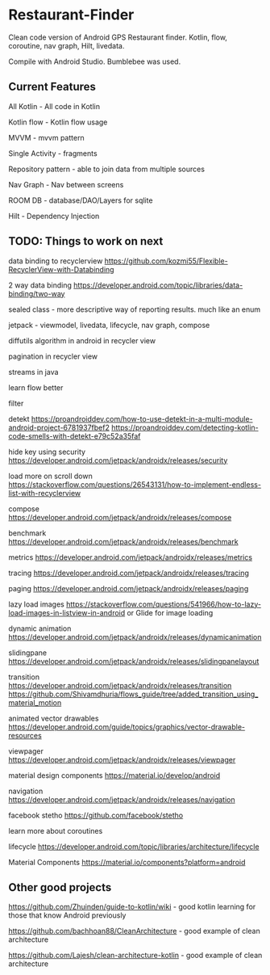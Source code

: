# Restaurant-Finder
Clean code version of Android GPS Restaurant finder.  Kotlin, flow, coroutine, nav graph, Hilt, livedata.

Compile with Android Studio.  Bumblebee was used.


## Current Features

All Kotlin - All code in Kotlin

Kotlin flow - Kotlin flow usage

MVVM - mvvm pattern

Single Activity - fragments

Repository pattern - able to join data from multiple sources

Nav Graph - Nav between screens

ROOM DB - database/DAO/Layers for sqlite

Hilt - Dependency Injection


## TODO: Things to work on next

data binding to recyclerview https://github.com/kozmi55/Flexible-RecyclerView-with-Databinding

2 way data binding https://developer.android.com/topic/libraries/data-binding/two-way

sealed class - more descriptive way of reporting results.  much like an enum

jetpack - viewmodel, livedata, lifecycle, nav graph, compose

diffutils algorithm in android in recycler view

pagination in recycler view

streams in java

learn flow better

filter

detekt  https://proandroiddev.com/how-to-use-detekt-in-a-multi-module-android-project-6781937fbef2  https://proandroiddev.com/detecting-kotlin-code-smells-with-detekt-e79c52a35faf

hide key using security https://developer.android.com/jetpack/androidx/releases/security

load more on scroll down https://stackoverflow.com/questions/26543131/how-to-implement-endless-list-with-recyclerview

compose https://developer.android.com/jetpack/androidx/releases/compose

benchmark https://developer.android.com/jetpack/androidx/releases/benchmark

metrics https://developer.android.com/jetpack/androidx/releases/metrics

tracing https://developer.android.com/jetpack/androidx/releases/tracing

paging https://developer.android.com/jetpack/androidx/releases/paging

lazy load images https://stackoverflow.com/questions/541966/how-to-lazy-load-images-in-listview-in-android or Glide for image loading

dynamic animation https://developer.android.com/jetpack/androidx/releases/dynamicanimation

slidingpane https://developer.android.com/jetpack/androidx/releases/slidingpanelayout

transition https://developer.android.com/jetpack/androidx/releases/transition  https://github.com/Shivamdhuria/flows_guide/tree/added_transition_using_material_motion

animated vector drawables https://developer.android.com/guide/topics/graphics/vector-drawable-resources

viewpager https://developer.android.com/jetpack/androidx/releases/viewpager

material design components https://material.io/develop/android

navigation https://developer.android.com/jetpack/androidx/releases/navigation

facebook stetho https://github.com/facebook/stetho

learn more about coroutines

lifecycle https://developer.android.com/topic/libraries/architecture/lifecycle

Material Components https://material.io/components?platform=android



## Other good projects

https://github.com/Zhuinden/guide-to-kotlin/wiki - good kotlin learning for those that know Android previously

https://github.com/bachhoan88/CleanArchitecture - good example of clean architecture

https://github.com/Lajesh/clean-architecture-kotlin - good example of clean architecture
